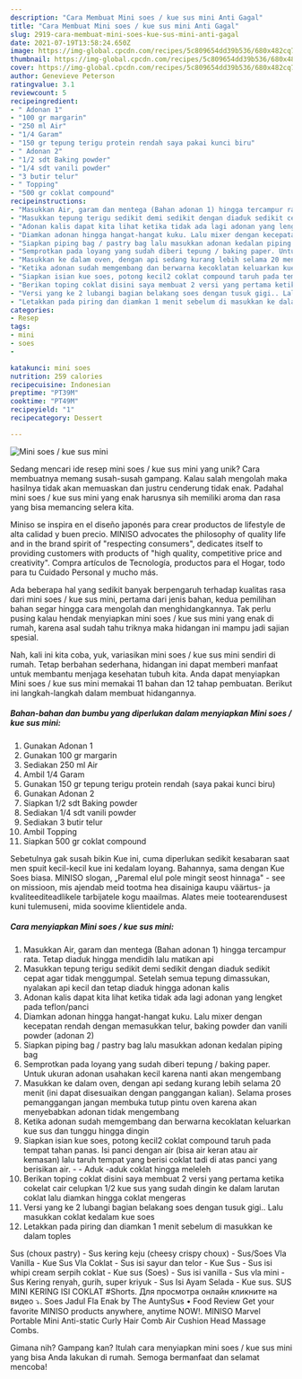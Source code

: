 ```yaml
---
description: "Cara Membuat Mini soes / kue sus mini Anti Gagal"
title: "Cara Membuat Mini soes / kue sus mini Anti Gagal"
slug: 2919-cara-membuat-mini-soes-kue-sus-mini-anti-gagal
date: 2021-07-19T13:58:24.650Z
image: https://img-global.cpcdn.com/recipes/5c809654dd39b536/680x482cq70/mini-soes-kue-sus-mini-foto-resep-utama.jpg
thumbnail: https://img-global.cpcdn.com/recipes/5c809654dd39b536/680x482cq70/mini-soes-kue-sus-mini-foto-resep-utama.jpg
cover: https://img-global.cpcdn.com/recipes/5c809654dd39b536/680x482cq70/mini-soes-kue-sus-mini-foto-resep-utama.jpg
author: Genevieve Peterson
ratingvalue: 3.1
reviewcount: 5
recipeingredient:
- " Adonan 1"
- "100 gr margarin"
- "250 ml Air"
- "1/4 Garam"
- "150 gr tepung terigu protein rendah saya pakai kunci biru"
- " Adonan 2"
- "1/2 sdt Baking powder"
- "1/4 sdt vanili powder"
- "3 butir telur"
- " Topping"
- "500 gr coklat compound"
recipeinstructions:
- "Masukkan Air, garam dan mentega (Bahan adonan 1) hingga tercampur rata. Tetap diaduk hingga mendidih lalu matikan api"
- "Masukkan tepung terigu sedikit demi sedikit dengan diaduk sedikit cepat agar tidak menggumpal. Setelah semua tepung dimassukan, nyalakan api kecil dan tetap diaduk hingga adonan kalis"
- "Adonan kalis dapat kita lihat ketika tidak ada lagi adonan yang lengket pada teflon/panci"
- "Diamkan adonan hingga hangat-hangat kuku. Lalu mixer dengan kecepatan rendah dengan memasukkan telur, baking powder dan vanili powder (adonan 2)"
- "Siapkan piping bag / pastry bag lalu masukkan adonan kedalan piping bag"
- "Semprotkan pada loyang yang sudah diberi tepung / baking paper. Untuk ukuran adonan usahakan kecil karena nanti akan mengembang"
- "Masukkan ke dalam oven, dengan api sedang kurang lebih selama 20 menit (ini dapat disesuaikan dengan panggangan kalian). Selama proses pemanggangan jangan membuka tutup pintu oven karena akan menyebabkan adonan tidak mengembang"
- "Ketika adonan sudah memgembang dan berwarna kecoklatan keluarkan kue sus dan tunggu hingga dingin"
- "Siapkan isian kue soes, potong kecil2 coklat compound taruh pada tempat tahan panas. Isi panci dengan air (bisa air keran atau air kemasan) lalu taruh tempat yang berisi coklat tadi di atas panci yang berisikan air.   Aduk -aduk coklat hingga meleleh"
- "Berikan toping coklat disini saya membuat 2 versi yang pertama ketika cokelat cair celupkan 1/2 kue sus yang sudah dingin ke dalam larutan coklat lalu diamkan hingga coklat mengeras"
- "Versi yang ke 2 lubangi bagian belakang soes dengan tusuk gigi.. Lalu masukkan coklat kedalam kue soes"
- "Letakkan pada piring dan diamkan 1 menit sebelum di masukkan ke dalam toples"
categories:
- Resep
tags:
- mini
- soes
- 

katakunci: mini soes  
nutrition: 259 calories
recipecuisine: Indonesian
preptime: "PT39M"
cooktime: "PT49M"
recipeyield: "1"
recipecategory: Dessert

---
```



![Mini soes / kue sus mini](https://img-global.cpcdn.com/recipes/5c809654dd39b536/680x482cq70/mini-soes-kue-sus-mini-foto-resep-utama.jpg)

Sedang mencari ide resep mini soes / kue sus mini yang unik? Cara membuatnya memang susah-susah gampang. Kalau salah mengolah maka hasilnya tidak akan memuaskan dan justru cenderung tidak enak. Padahal mini soes / kue sus mini yang enak harusnya sih memiliki aroma dan rasa yang bisa memancing selera kita.

Miniso se inspira en el diseño japonés para crear productos de lifestyle de alta calidad y buen precio. MINISO advocates the philosophy of quality life and in the brand spirit of &#34;respecting consumers&#34;, dedicates itself to providing customers with products of &#34;high quality, competitive price and creativity&#34;. Compra artículos de Tecnología, productos para el Hogar, todo para tu Cuidado Personal y mucho más.

Ada beberapa hal yang sedikit banyak berpengaruh terhadap kualitas rasa dari mini soes / kue sus mini, pertama dari jenis bahan, kedua pemilihan bahan segar hingga cara mengolah dan menghidangkannya. Tak perlu pusing kalau hendak menyiapkan mini soes / kue sus mini yang enak di rumah, karena asal sudah tahu triknya maka hidangan ini mampu jadi sajian spesial.


Nah, kali ini kita coba, yuk, variasikan mini soes / kue sus mini sendiri di rumah. Tetap berbahan sederhana, hidangan ini dapat memberi manfaat untuk membantu menjaga kesehatan tubuh kita. Anda dapat menyiapkan Mini soes / kue sus mini memakai 11 bahan dan 12 tahap pembuatan. Berikut ini langkah-langkah dalam membuat hidangannya.

<!--inarticleads1-->

##### Bahan-bahan dan bumbu yang diperlukan dalam menyiapkan Mini soes / kue sus mini:

1. Gunakan  Adonan 1
1. Gunakan 100 gr margarin
1. Sediakan 250 ml Air
1. Ambil 1/4 Garam
1. Gunakan 150 gr tepung terigu protein rendah (saya pakai kunci biru)
1. Gunakan  Adonan 2
1. Siapkan 1/2 sdt Baking powder
1. Sediakan 1/4 sdt vanili powder
1. Sediakan 3 butir telur
1. Ambil  Topping
1. Siapkan 500 gr coklat compound


Sebetulnya gak susah bikin Kue ini, cuma diperlukan sedikit kesabaran saat men spuit kecil-kecil kue ini kedalam loyang. Bahannya, sama dengan Kue Soes biasa. MINISO slogan, „Paremal elul pole mingit seost hinnaga&#34; - see on missioon, mis ajendab meid tootma hea disainiga kaupu väärtus- ja kvaliteediteadlikele tarbijatele kogu maailmas. Alates meie tootearendusest kuni tulemuseni, mida soovime klientidele anda. 

<!--inarticleads2-->

##### Cara menyiapkan Mini soes / kue sus mini:

1. Masukkan Air, garam dan mentega (Bahan adonan 1) hingga tercampur rata. Tetap diaduk hingga mendidih lalu matikan api
1. Masukkan tepung terigu sedikit demi sedikit dengan diaduk sedikit cepat agar tidak menggumpal. Setelah semua tepung dimassukan, nyalakan api kecil dan tetap diaduk hingga adonan kalis
1. Adonan kalis dapat kita lihat ketika tidak ada lagi adonan yang lengket pada teflon/panci
1. Diamkan adonan hingga hangat-hangat kuku. Lalu mixer dengan kecepatan rendah dengan memasukkan telur, baking powder dan vanili powder (adonan 2)
1. Siapkan piping bag / pastry bag lalu masukkan adonan kedalan piping bag
1. Semprotkan pada loyang yang sudah diberi tepung / baking paper. Untuk ukuran adonan usahakan kecil karena nanti akan mengembang
1. Masukkan ke dalam oven, dengan api sedang kurang lebih selama 20 menit (ini dapat disesuaikan dengan panggangan kalian). Selama proses pemanggangan jangan membuka tutup pintu oven karena akan menyebabkan adonan tidak mengembang
1. Ketika adonan sudah memgembang dan berwarna kecoklatan keluarkan kue sus dan tunggu hingga dingin
1. Siapkan isian kue soes, potong kecil2 coklat compound taruh pada tempat tahan panas. Isi panci dengan air (bisa air keran atau air kemasan) lalu taruh tempat yang berisi coklat tadi di atas panci yang berisikan air.  -  - Aduk -aduk coklat hingga meleleh
1. Berikan toping coklat disini saya membuat 2 versi yang pertama ketika cokelat cair celupkan 1/2 kue sus yang sudah dingin ke dalam larutan coklat lalu diamkan hingga coklat mengeras
1. Versi yang ke 2 lubangi bagian belakang soes dengan tusuk gigi.. Lalu masukkan coklat kedalam kue soes
1. Letakkan pada piring dan diamkan 1 menit sebelum di masukkan ke dalam toples


Sus (choux pastry) - Sus kering keju (cheesy crispy choux) - Sus/Soes Vla Vanilla - Kue Sus Vla Coklat - Sus isi sayur dan telor - Kue Sus - Sus isi whipi cream serpih coklat - Kue sus (Soes) - Sus isi vanilla - Sus vla mini - Sus Kering renyah, gurih, super kriyuk - Sus Isi Ayam Selada - Kue sus. SUS MINI KERING ISI COKLAT #Shorts. Для просмотра онлайн кликните на видео ⤵. Soes Jadul Fla Enak by The AuntySus • Food Review Get your favorite MINISO products anywhere, anytime NOW!. MINISO Marvel Portable Mini Anti-static Curly Hair Comb Air Cushion Head Massage Combs. 

Gimana nih? Gampang kan? Itulah cara menyiapkan mini soes / kue sus mini yang bisa Anda lakukan di rumah. Semoga bermanfaat dan selamat mencoba!

